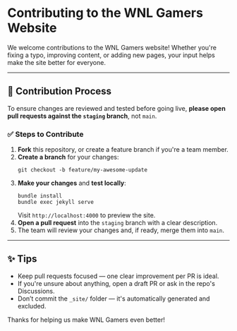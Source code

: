 # Contributing to the WNL Gamers Website

We welcome contributions to the WNL Gamers website! Whether you're fixing a typo, improving content, or adding new pages, your input helps make the site better for everyone.

---

## 🧭 Contribution Process

To ensure changes are reviewed and tested before going live, **please open pull requests against the `staging` branch**, not `main`.

### ✅ Steps to Contribute

1. **Fork** this repository, or create a feature branch if you're a team member.
2. **Create a branch** for your changes:
   ```
   git checkout -b feature/my-awesome-update
   ```
3. **Make your changes** and **test locally**:
   ```
   bundle install
   bundle exec jekyll serve
   ```
   Visit `http://localhost:4000` to preview the site.
4. **Open a pull request** into the `staging` branch with a clear description.
5. The team will review your changes and, if ready, merge them into `main`.

---

## ✨ Tips

- Keep pull requests focused — one clear improvement per PR is ideal.
- If you're unsure about anything, open a draft PR or ask in the repo's Discussions.
- Don’t commit the `_site/` folder — it's automatically generated and excluded.

Thanks for helping us make WNL Gamers even better!
